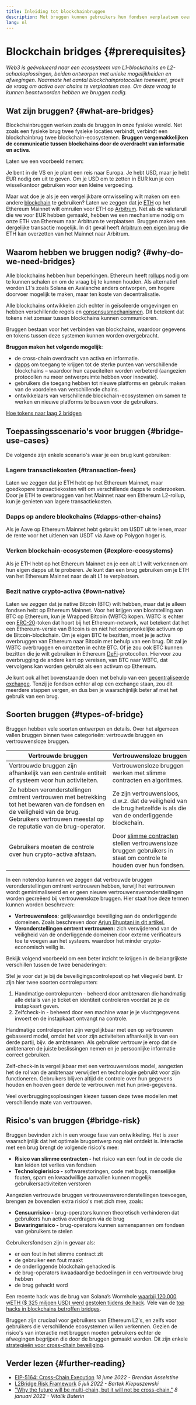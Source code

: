 ```yaml
---
title: Inleiding tot blockchainbruggen
description: Met bruggen kunnen gebruikers hun fondsen verplaatsen over verschillende blockchains
lang: nl
---
```


# Blockchain bridges {#prerequisites}

_Web3 is geëvolueerd naar een ecosysteem van L1-blockchains en L2-schaaloplossingen, beiden ontworpen met unieke mogelijkheiden en afwegingen. Naarmate het aantal blockchainprotocollen toeneemt, groeit de vraag om activa over chains te verplaatsen mee. Om deze vraag te kunnen beantwoorden hebben we bruggen nodig._

<Divider />

## Wat zijn bruggen? {#what-are-bridges}

Blockchainbruggen werken zoals de bruggen in onze fysieke wereld. Net zoals een fysieke brug twee fysieke locaties verbindt, verbindt een blockchainbrug twee blockchain-ecosystemen. **Bruggen vergemakkelijken de communicatie tussen blockchains door de overdracht van informatie en activa**.

Laten we een voorbeeld nemen:

Je bent in de VS en je plant een reis naar Europa. Je hebt USD, maar je hebt EUR nodig om uit te geven. Om je USD om te zetten in EUR kun je een wisselkantoor gebruiken voor een kleine vergoeding.

Maar wat doe je als je een vergelijkbare omwisseling wilt maken om een andere [blockchain](/glossary/#blockchain) te gebruiken? Laten we zeggen dat je [ETH](/glossary/#ether) op het Ethereum Mainnet wilt omruilen voor ETH op [Arbitrum](https://arbitrum.io/). Net als de valutaruil die we voor EUR hebben gemaakt, hebben we een mechanisme nodig om onze ETH van Ethereum naar Arbitrum te verplaatsen. Bruggen maken een dergelijke transactie mogelijk. In dit geval heeft [Arbitrum een eigen brug](https://bridge.arbitrum.io/) die ETH kan overzetten van het Mainnet naar Arbitrum.

## Waarom hebben we bruggen nodig? {#why-do-we-need-bridges}

Alle blockchains hebben hun beperkingen. Ethereum heeft [rollups](/glossary/#rollups) nodig om te kunnen schalen en om de vraag bij te kunnen houden. Als alternatief worden L1's zoals Solana en Avalanche anders ontworpen, om hogere doorvoer mogelijk te maken, maar ten koste van decentralisatie.

Alle blockchains ontwikkelen zich echter in geïsoleerde omgevingen en hebben verschillende regels en [consensusmechanismen](/glossary/#consensus). Dit betekent dat tokens niet zomaar tussen blockchains kunnen communiceren.

Bruggen bestaan voor het verbinden van blockchains, waardoor gegevens en tokens tussen deze systemen kunnen worden overgebracht.

**Bruggen maken het volgende mogelijk**:

- de cross-chain overdracht van activa en informatie.
- [dapps](/glossary/#dapp) om toegang te krijgen tot de sterke punten van verschillende blockchains – waardoor hun capaciteiten worden verbeterd (aangezien protocollen nu meer ontwerpruimte hebben voor innovatie).
- gebruikers die toegang hebben tot nieuwe platforms en gebruik maken van de voordelen van verschillende chains.
- ontwikkelaars van verschillende blockchain-ecosystemen om samen te werken en nieuwe platforms te bouwen voor de gebruikers.

[Hoe tokens naar laag 2 bridgen](/guides/how-to-use-a-bridge/)

<Divider />

## Toepassingsscenario's voor bruggen {#bridge-use-cases}

De volgende zijn enkele scenario's waar je een brug kunt gebruiken:

### Lagere transactiekosten {#transaction-fees}

Laten we zeggen dat je ETH hebt op het Ethereum Mainnet, maar goedkopere transactiekosten wilt om verschillende dapps te onderzoeken. Door je ETH te overbruggen van het Mainnet naar een Ethereum L2-rollup, kun je genieten van lagere transactiekosten.

### Dapps op andere blockchains {#dapps-other-chains}

Als je Aave op Ethereum Mainnet hebt gebruikt om USDT uit te lenen, maar de rente voor het uitlenen van USDT via Aave op Polygon hoger is.

### Verken blockchain-ecosystemen {#explore-ecosystems}

Als je ETH hebt op het Ethereum Mainnet en je een alt L1 wilt verkennen om hun eigen dapps uit te proberen. Je kunt dan een brug gebruiken om je ETH van het Ethereum Mainnet naar de alt L1 te verplaatsen.

### Bezit native crypto-activa {#own-native}

Laten we zeggen dat je native Bitcoin (BTC) wilt hebben, maar dat je alleen fondsen hebt op Ethereum Mainnet. Voor het krijgen van blootstelling aan BTC op Ethereum, kun je Wrapped Bitcoin (WBTC) kopen. WBTC is echter een [ERC-20](/glossary/#erc-20)-token dat hoort bij het Ethereum-netwerk, wat betekent dat het een Ethereum-versie van Bitcoin is en niet het oorspronkelijke activum op de Bitcoin-blockchain. Om je eigen BTC te bezitten, moet je je activa overbruggen van Ethereum naar Bitcoin met behulp van een brug. Dit zal je WBTC overbruggen en omzetten in echte BTC. Of je zou ook BTC kunnen bezitten die je wilt gebruiken in Ethereum [DeFi](/glossary/#defi)-protocollen. Hiervoor zou overbrugging de andere kant op vereisen, van BTC naar WBTC, dat vervolgens kan worden gebruikt als een activum op Ethereum.

<Alert variant="update">
<Emoji text=":bulb:" className="text-4xl"/>
<AlertContent>
<AlertDescription>
  Je kunt ook al het bovenstaande doen met behulp van een <a href="/get-eth/">gecentraliseerde exchange</a>. Tenzij je fondsen echter al op een exchange staan, zou dit meerdere stappen vergen, en dus ben je waarschijnlijk beter af met het gebruik van een brug.
</AlertDescription>
</AlertContent>
</Alert>

<Divider />

## Soorten bruggen {#types-of-bridge}

Bruggen hebben vele soorten ontwerpen en details. Over het algemeen vallen bruggen binnen twee categorieën: vertrouwde bruggen en vertrouwensloze bruggen.

| Vertrouwde bruggen                                                                                                                                                                              | Vertrouwensloze bruggen                                                                                                                         |
| ----------------------------------------------------------------------------------------------------------------------------------------------------------------------------------------------- | ----------------------------------------------------------------------------------------------------------------------------------------------- |
| Vertrouwde bruggen zijn afhankelijk van een centrale entiteit of systeem voor hun activiteiten.                                                                                                 | Vertrouwensloze bruggen werken met slimme contracten en algoritmes.                                                                             |
| Ze hebben veronderstellingen omtrent vertrouwen met betrekking tot het bewaren van de fondsen en de veiligheid van de brug. Gebruikers vertrouwen meestal op de reputatie van de brug-operator. | Ze zijn vertrouwensloos, d.w.z. dat de veiligheid van de brug hetzelfde is als die van de onderliggende blockchain.                             |
| Gebruikers moeten de controle over hun crypto-activa afstaan.                                                                                                                                   | Door [slimme contracten](/glossary/#smart-contract) stellen vertrouwensloze bruggen gebruikers in staat om controle te houden over hun fondsen. |

In een notendop kunnen we zeggen dat vertrouwde bruggen veronderstellingen omtrent vertrouwen hebben, terwijl het vertrouwen wordt geminimaliseerd en er geen nieuwe vertrouwensveronderstellingen worden gecreëerd bij vertrouwensloze bruggen. Hier staat hoe deze termen kunnen worden beschreven:

- **Vertrouwensloos**: gelijkwaardige beveiliging aan de onderliggende domeinen. Zoals beschreven door [Arjun Bhuptani in dit artikel.](https://medium.com/connext/the-interoperability-trilemma-657c2cf69f17)
- **Veronderstellingen omtrent vertrouwen:** zich verwijderend van de veiligheid van de onderliggende domeinen door externe verificateurs toe te voegen aan het systeem. waardoor het minder crypto-economisch veilig is.

Bekijk volgend voorbeeld om een beter inzicht te krijgen in de belangrijkste verschillen tussen de twee benaderingen:

Stel je voor dat je bij de beveiligingscontrolepost op het vliegveld bent. Er zijn hier twee soorten controlepunten:

1. Handmatige controlepunten - beheerd door ambtenaren die handmatig alle details van je ticket en identiteit controleren voordat ze je de instapkaart geven.
2. Zelfcheck-in - beheerd door een machine waar je je vluchtgegevens invoert en de instapkaart ontvangt na controle.

Handmatige controlepunten zijn vergelijkbaar met een op vertrouwen gebaseerd model, omdat het voor zijn activiteiten afhankelijk is van een derde partij, bijv. de ambtenaren. Als gebruiker vertrouw je erop dat de ambtenaren de juiste beslissingen nemen en je persoonlijke informatie correct gebruiken.

Zelf-check-in is vergelijkbaar met een vertrouwensloos model, aangezien het de rol van de ambtenaar verwijdert en technologie gebruikt voor zijn functioneren. Gebruikers blijven altijd de controle over hun gegevens houden en hoeven geen derde te vertrouwen met hun privé-gegevens.

Veel overbruggingsoplossingen kiezen tussen deze twee modellen met verschillende mate van vertrouwen.

<Divider />

## Risico's van bruggen {#bridge-risk}

Bruggen bevinden zich in een vroege fase van ontwikkeling. Het is zeer waarschijnlijk dat het optimale brugontwerp nog niet ontdekt is. Interactie met een brug brengt de volgende risico's mee:

- **Risico van slimme contracten -** het risico van een fout in de code die kan leiden tot verlies van fondsen
- **Technologierisico -** softwarestoringen, code met bugs, menselijke fouten, spam en kwaadwillige aanvallen kunnen mogelijk gebruikersactiviteiten verstoren

Aangezien vertrouwde bruggen vertrouwensveronderstellingen toevoegen, brengen ze bovendien extra risico's met zich mee, zoals:

- **Censuurrisico -** brug-operators kunnen theoretisch verhinderen dat gebruikers hun activa overdragen via de brug
- **Bewaringsrisico -** brug-operators kunnen samenspannen om fondsen van gebruikers te stelen

Gebruikersfondsen zijn in gevaar als:

- er een fout in het slimme contract zit
- de gebruiker een fout maakt
- de onderliggende blockchain gehacked is
- de brug-operators kwaadaardige bedoelingen in een vertrouwde brug hebben
- de brug gehackt word

Een recente hack was de brug van Solana’s Wormhole [waarbij 120.000 wETH ($ 325 miljoen USD) werd gestolen tijdens de hack](https://rekt.news/wormhole-rekt/). Vele van de [top hacks in blockchains betroffen bridges](https://rekt.news/leaderboard/).

Bruggen zijn cruciaal voor gebruikers van Ethereum L2's, en zelfs voor gebruikers die verschillende ecosystemen willen verkennen. Gezien de risico's van interactie met bruggen moeten gebruikers echter de afwegingen begrijpen die door de bruggen gemaakt worden. Dit zijn enkele [strategieën voor cross-chain beveiliging](https://blog.debridge.finance/10-strategies-for-cross-chain-security-8ed5f5879946).

<Divider />

## Verder lezen {#further-reading}

- [EIP-5164: Cross-Chain Execution](https://ethereum-magicians.org/t/eip-5164-cross-chain-execution/9658) _18 june 2022 - Brendan Asselstine_
- [L2Bridge Risk Framework](https://gov.l2beat.com/t/l2bridge-risk-framework/31) _5 juli 2022 - Bartek Kiepuszewski_
- ["Why the future will be multi-chain, but it will not be cross-chain."](https://old.reddit.com/r/ethereum/comments/rwojtk/ama_we_are_the_efs_research_team_pt_7_07_january/hrngyk8/) _8 januari 2022 - Vitalik Buterin_
